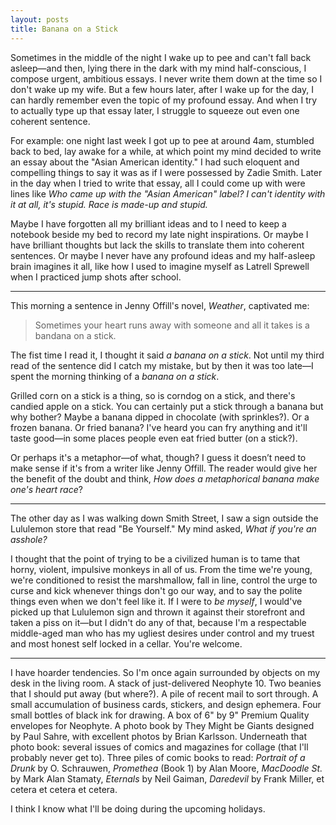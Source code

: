```yaml
---
layout: posts
title: Banana on a Stick
---
```


Sometimes in the middle of the night I wake up to pee and can't fall back asleep&mdash;and then, lying there in the dark with my mind half-conscious, I compose urgent, ambitious essays. I never write them down at the time so I don't wake up my wife. But a few hours later, after I wake up for the day, I can hardly remember even the topic of my profound essay. And when I try to actually type up that essay later, I struggle to squeeze out even one coherent sentence.

For example: one night last week I got up to pee at around 4am, stumbled back to bed, lay awake for a while, at which point my mind decided to write an essay about the "Asian American identity." I had such eloquent and compelling things to say it was as if I were possessed by Zadie Smith. Later in the day when I tried to write that essay, all I could come up with were lines like *Who came up with the "Asian American" label? I can't identity with it at all, it's stupid. Race is made-up and stupid.* 

Maybe I have forgotten all my brilliant ideas and to I need to keep a notebook beside my bed to record my late night inspirations. Or maybe I have brilliant thoughts but lack the skills to translate them into coherent sentences. Or maybe I never have any profound ideas and my half-asleep brain imagines it all, like how I used to imagine myself as Latrell Sprewell when I practiced jump shots after school.

----

This morning a sentence in Jenny Offill's novel, *Weather*, captivated me:

> Sometimes your heart runs away with someone and all it takes is a bandana on a stick.

The fist time I read it, I thought it said *a banana on a stick*. Not until my third read of the sentence did I catch my mistake, but by then it was too late&mdash;I spent the morning thinking of a *banana on a stick*.

Grilled corn on a stick is a thing, so is corndog on a stick, and there's candied apple on a stick. You can certainly put a stick through a banana but why bother? Maybe a banana dipped in chocolate (with sprinkles?). Or a frozen banana. Or fried banana? I've heard you can fry anything and it'll taste good&mdash;in some places people even eat fried butter (on a stick?).

Or perhaps it's a metaphor&mdash;of what, though? I guess it doesn’t need to make sense if it's from a writer like Jenny Offill. The reader would give her the benefit of the doubt and think, *How does a metaphorical banana make one's heart race*?

----

The other day as I was walking down Smith Street, I saw a sign outside the Lululemon store that read "Be Yourself." My mind asked, *What if you're an asshole?*

I thought that the point of trying to be a civilized human is to tame that horny, violent, impulsive monkeys in all of us. From the time we're young, we're conditioned to resist the marshmallow, fall in line, control the urge to curse and kick whenever things don't go our way, and to say the polite things even when we don't feel like it. If I were to *be myself*, I would've picked up that Lululemon sign and thrown it against their storefront and taken a piss on it&mdash;but I didn't do any of that, because I'm a respectable middle-aged man who has my ugliest desires under control and my truest and most honest self locked in a cellar. You're welcome.

----

I have hoarder tendencies. So I'm once again surrounded by objects on my desk in the living room. A stack of just-delivered Neophyte 10. Two beanies that I should put away (but where?). A pile of recent mail to sort through. A small accumulation of business cards, stickers, and design ephemera. Four small bottles of black ink for drawing. A box of 6" by 9" Premium Quality envelopes for Neophyte. A photo book by They Might be Giants designed by Paul Sahre, with excellent photos by Brian Karlsson. Underneath that photo book: several issues of comics and magazines for collage (that I'll probably never get to). Three piles of comic books to read: *Portrait of a Drunk* by O. Schrauwen, *Promethea* (Book 1) by Alan Moore, *MacDoodle St.* by Mark Alan Stamaty, *Eternals* by Neil Gaiman, *Daredevil* by Frank Miller, et cetera et cetera et cetera. 

I think I know what I'll be doing during the upcoming holidays.
